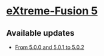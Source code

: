 [eXtreme-Fusion 5](http://extreme-fusion.org/)
==================

Available updates
-------------
- [From 5.0.0 and 5.0.1 to 5.0.2](https://github.com/extreme-fusion/EF5-updates/archive/eXtreme-Fusion_5.0.2_Update.zip)
